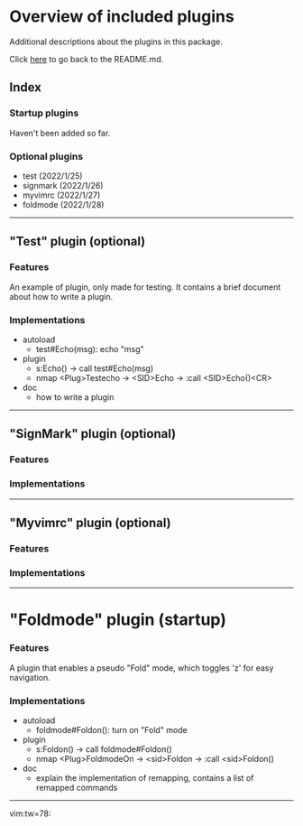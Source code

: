 # Overview of included plugins

Additional descriptions about the plugins in this package.

Click [here](./README.md) to go back to the README.md.

## Index

### Startup plugins
Haven't been added so far.

### Optional plugins
- test			(2022/1/25)
- signmark		(2022/1/26)
- myvimrc		(2022/1/27)
- foldmode		(2022/1/28)

---
## "Test" plugin (optional)
### Features 
An example of plugin, only made for testing. It contains a brief document
about how to write a plugin.
### Implementations
- autoload
	- test#Echo(msg): echo "msg"
- plugin
	- s:Echo() -> call test#Echo(msg)
	- nmap \<Plug\>Testecho -> \<SID\>Echo -> :call \<SID\>Echo()\<CR\>
- doc
	- how to write a plugin

---
## "SignMark" plugin (optional)
### Features
### Implementations

---
## "Myvimrc" plugin (optional)
### Features
### Implementations

---
# "Foldmode" plugin (startup)
### Features
A plugin that enables a pseudo "Fold" mode, which toggles 'z' for easy
navigation. 
### Implementations
- autoload
	- foldmode#Foldon(): turn on "Fold" mode
- plugin
	- s:Foldon() -> call foldmode#Foldon()
	- nmap \<Plug\>FoldmodeOn -> \<sid\>Foldon -> :call \<sid\>Foldon()
- doc
	- explain the implementation of remapping, contains a list of remapped
	  commands

---
vim:tw=78:
